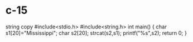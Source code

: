 # c-15
string copy
#include<stdio.h>
#include<string.h>
int main()
{
    char s1[20]="Mississippi";
    char s2[20];
    strcat(s2,s1);
    printf("%s",s2);
    return 0;
}
